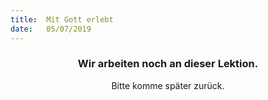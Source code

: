```yaml
---
title:  Mit Gott erlebt
date:   05/07/2019
---
```


### <center>Wir arbeiten noch an dieser Lektion.</center>
<center>Bitte komme später zurück.</center>